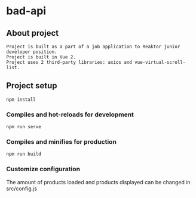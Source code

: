 # bad-api

## About project
```
Project is built as a part of a job application to Reaktor junior developer position.
Project is built in Vue 2.
Project uses 2 third-party libraries: axios and vue-virtual-scroll-list.
```

## Project setup
```
npm install
```

### Compiles and hot-reloads for development
```
npm run serve
```

### Compiles and minifies for production
```
npm run build
```

### Customize configuration
The amount of products loaded and products displayed can be changed in src/config.js
